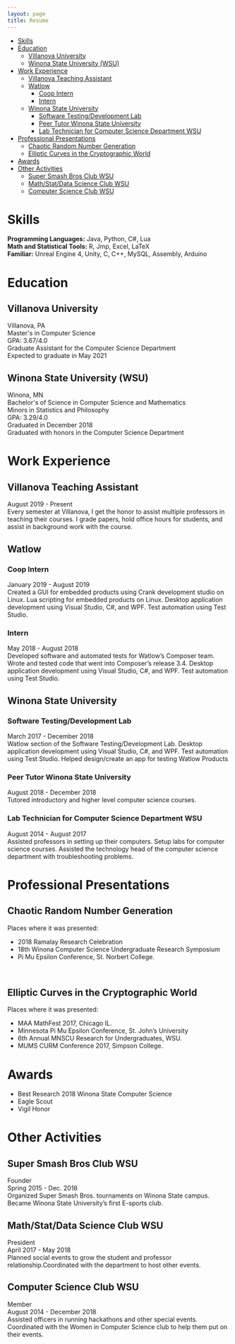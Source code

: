 ```yaml
---
layout: page
title: Resume
---
```


- [Skills](#skills)
- [Education](#education)
  * [Villanova University](#villanova-university)
  * [Winona State University (WSU)](#winona-state-university--wsu-)
- [Work Experience](#work-experience)
  * [Villanova Teaching Assistant](#villanova-teaching-assistant)
  * [Watlow](#watlow)
    + [Coop Intern](#coop-intern)
    + [Intern](#intern)
  * [Winona State University](#winona-state-university)
    + [Software Testing/Development Lab](#software-testing-development-lab)
    + [Peer Tutor Winona State University](#peer-tutor-winona-state-university)
    + [Lab Technician for Computer Science Department WSU](#lab-technician-for-computer-science-department-wsu)
- [Professional Presentations](#professional-presentations)
  * [Chaotic Random Number Generation](#chaotic-random-number-generation)
  * [Elliptic Curves in the Cryptographic World](#elliptic-curves-in-the-cryptographic-world)
- [Awards](#awards)
- [Other Activities](#other-activities)
  * [Super Smash Bros Club WSU](#super-smash-bros-club-wsu)
  * [Math/Stat/Data Science Club WSU](#math-stat-data-science-club-wsu)
  * [Computer Science Club WSU](#computer-science-club-wsu)


# Skills
**Programming Languages:** Java, Python, C#, Lua <br/>
**Math and Statistical Tools:** R, Jmp, Excel, LaTeX <br/>
**Familiar:** Unreal Engine 4, Unity, C, C++, MySQL, Assembly, Arduino <br/>  

# Education
## Villanova University
Villanova, PA <br/>
Master's in Computer Science <br/>
GPA: 3.67/4.0 <br/>
Graduate Assistant for the Computer Science Department <br/>
Expected to graduate in May 2021 <br/>

## Winona State University (WSU)
Winona, MN <br/>
Bachelor's of Science in Computer Science and Mathematics <br/>
Minors in Statistics and Philosophy <br/>
GPA: 3.29/4.0 <br/>
Graduated in December 2018 <br/>
Graduated with honors in the Computer Science Department <br/>

# Work Experience
## Villanova Teaching Assistant
August 2019 - Present <br/>
Every semester at Villanova, I get the honor to assist multiple professors in teaching their courses. I grade papers, hold office hours for students, and assist in background work with the course.


## Watlow
### Coop Intern
January 2019 - August 2019 <br/>
Created a GUI for embedded products using Crank development studio on Linux. Lua scripting for embedded products on Linux. Desktop application development using Visual Studio, C#, and WPF. Test automation using Test Studio.
### Intern
May 2018 - August 2018 <br/>
Developed software and automated tests for Watlow’s Composer team. Wrote and tested code that went into Composer’s release 3.4. Desktop application development using Visual Studio, C#, and WPF. Test automation using Test Studio.
## Winona State University
### Software Testing/Development Lab
March 2017 - December 2018 <br/>
Watlow section of the Software Testing/Development Lab. Desktop application development using Visual Studio, C#, and WPF. Test automation using Test Studio. Helped design/create an app for testing Watlow Products
### Peer Tutor Winona State University
August 2018 - December 2018 <br/>
Tutored introductory and higher level computer science courses.
### Lab Technician for Computer Science Department WSU
August 2014 - August 2017 <br/>
Assisted professors in setting up their computers. Setup labs for computer science courses. Assisted the technology head of the computer science department with troubleshooting problems.


# Professional Presentations
## Chaotic Random Number Generation
Places where it was presented:
* 2018 Ramalay Research Celebration
* 18th Winona Computer Science Undergraduate Research Symposium
* Pi Mu Epsilon Conference, St. Norbert College.
<br/>

## Elliptic Curves in the Cryptographic World
Places where it was presented:
* MAA MathFest 2017, Chicago IL.
* Minnesota Pi Mu Epsilon Conference, St. John’s University
* 6th Annual MNSCU Research for Undergraduates, WSU.
* MUMS CURM Conference 2017, Simpson College.

# Awards
* Best Research 2018 Winona State Computer Science
* Eagle Scout
* Vigil Honor


# Other Activities
## Super Smash Bros Club WSU
Founder <br/>
Spring 2015 - Dec. 2018 <br/>
Organized Super Smash Bros. tournaments on Winona State campus. Became Winona State University’s first E-sports club.

## Math/Stat/Data Science Club WSU
President <br/>
April 2017 - May 2018 <br/>
Planned social events to grow the student and professor relationship.Coordinated with the department to host other events.

## Computer Science Club WSU
Member <br/>
August 2014 - December 2018 <br/>
Assisted officers in running hackathons and other special events. Coordinated with the Women in Computer Science club to help them put on their events.
